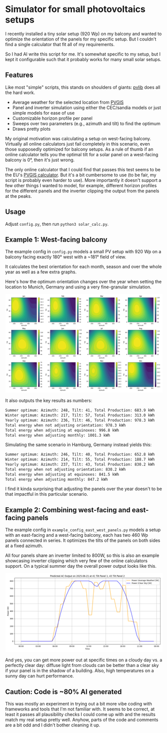 # Simulator for small photovoltaics setups

I recently installed a tiny solar setup (920 Wp) on my balcony and wanted to optimize the orientation of the panels for my specific setup.
But I couldn't find a single calculator that fit all of my requirements.

So I had AI write this script for me.
It's somewhat specific to my setup, but I kept it configurable such that it probably works for many small solar setups.


## Features

Like most "simple" scripts, this stands on shoulders of giants:
[pvlib](https://pvlib-python.readthedocs.io/en/stable/) does all the hard work.

* Average weather for the selected location from [PVGIS](https://joint-research-centre.ec.europa.eu/photovoltaic-geographical-information-system-pvgis_en)
* Panel and inverter simulation using either the CEC/sandia models or just simple models for ease of use
* Customizable horizon profile per panel
* Sweeps over two parameters (e.g., azimuth and tilt) to find the optimum
* Draws pretty plots

My original motivation was calculating a setup on west-facing balcony.
Virtually all online calculators just fail completely in this scenario, even those supposedly optimized for balcony setups.
As a rule of thumb if an online calculator tells you the optimal tilt for a solar panel on a west-facing balcony is 0°, then it's just wrong.

The only online calculator that I could find that passes this test seems to be the EU's [PVGIS calculator](https://re.jrc.ec.europa.eu/pvg_tools/en/).
But it's a bit cumbersome to use (to be fair, my script is probably even harder to use).
More importantly it doesn't support a few other things I wanted to model, for example, different horizon profiles for the different panels and the inverter clipping the output from the panels at the peaks.


## Usage

Adjust `config.py`, then run `python3 solar_calc.py`.


## Example 1: West-facing balcony

The example config in `config.py` models a small PV setup with 920 Wp on a balcony facing exactly 180° west with a ~181° field of view.

It calculates the best orientation for each month, season and over the whole year as well as a few extra graphs.

Here's how the optimum orientation changes over the year when setting the location to Munich, Germany and using a very fine-granular simulation.

![](img/example_west_balcony_monthly.png)

It also outputs the key results as numbers:

```
Summer optimum: Azimuth: 248, Tilt: 41, Total Production: 683.9 kWh
Winter optimum: Azimuth: 217, Tilt: 57, Total Production: 313.0 kWh
Yearly optimum: Azimuth: 236, Tilt: 46, Total Production: 978.3 kWh
Total energy when not adjusting orientation: 978.3 kWh
Total energy when adjusting at equinoxes: 996.8 kWh
Total energy when adjusting monthly: 1001.3 kWh
```

Simulating the same scenario in Hamburg, Germany instead yields this:

```
Summer optimum: Azimuth: 246, Tilt: 40, Total Production: 652.8 kWh
Winter optimum: Azimuth: 214, Tilt: 55, Total Production: 188.7 kWh
Yearly optimum: Azimuth: 237, Tilt: 43, Total Production: 830.2 kWh
Total energy when not adjusting orientation: 830.2 kWh
Total energy when adjusting at equinoxes: 841.5 kWh
Total energy when adjusting monthly: 847.2 kWh
```

I find it kinda surprising that adjusting the panels over the year doesn't to be that impactful in this particular scenario.

## Example 2: Combining west-facing and east-facing panels

The example config in `example_config_east_west_panels.py` models a setup with an east-facing and a west-facing balcony, each has two 460 Wp panels connected in series.
It optimizes the tilts of the panels on both sides at a fixed azimuth.

All four panels share an inverter limited to 800W, so this is also an example showcasing inverter clipping which very few of the online calculators support.
On a typical summer day the overall power output looks like this.

![](img/example_clipping.png)

And yes, you can get more power out at specific times on a cloudy day vs. a perfectly clear day: diffuse light from clouds can be better than a clear sky if your panel is in the shadow of a building.
Also, high temperatures on a sunny day can hurt performance.

## Caution: Code is ~80% AI generated

This was mostly an experiment in trying out a bit more vibe coding with frameworks and tools that I'm not familiar with.
It seems to be correct, at least it passes all plausibility checks I could come up with and the results match my real setup pretty well.
Anyhow, parts of the code and comments are a bit odd and I didn't bother cleaning it up.
